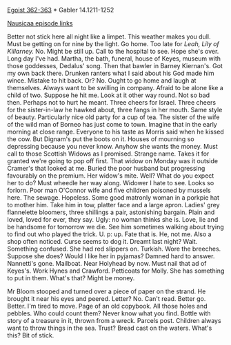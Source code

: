 [Egoist 362-363](https://archive.org/stream/ulysses00joyc_1?ref=ol#page/362/mode/2up) * Gabler 14.1211-1252

[Nausicaa episode links](https://github.com/upup1904/ulysses_splits/blob/master/nausicaa/episode_links_nausicaa.md)


Better not stick here all night like a limpet. This weather makes you
dull. Must be getting on for nine by the light. Go home. Too late for
*Leah, Lily of Killarney.* No. Might be still up. Call to the hospital
to see. Hope she's over. Long day I've had. Martha, the bath, funeral,
house of Keyes, museum with those goddesses, Dedalus' song. Then that
bawler in Barney Kiernan's. Got my own back there. Drunken ranters what
I said about his God made him wince. Mistake to hit back. Or? No. Ought
to go home and laugh at themselves. Always want to be swilling in
company. Afraid to be alone like a child of two. Suppose he hit me. Look
at it other way round. Not so bad then. Perhaps not to hurt he meant.
Three cheers for Israel. Three cheers for the sister-in-law he hawked
about, three fangs in her mouth. Same style of beauty. Particularly nice
old party for a cup of tea. The sister of the wife of the wild man of
Borneo has just come to town. Imagine that in the early morning at close
range. Everyone to his taste as Morris said when he kissed the cow. But
Dignam's put the boots on it. Houses of mourning so depressing because
you never know. Anyhow she wants the money. Must call to those Scottish
Widows as I promised. Strange name. Takes it for granted we're going to
pop off first. That widow on Monday was it outside Cramer's that looked
at me. Buried the poor husband but progressing favourably on the
premium. Her widow's mite. Well? What do you expect her to do? Must
wheedle her way along. Widower I hate to see. Looks so forlorn. Poor man
O'Connor wife and five children poisoned by mussels here. The sewage.
Hopeless. Some good matronly woman in a porkpie hat to mother him. Take
him in tow, platter face and a large apron. Ladies' grey flannelette
bloomers, three shillings a pair, astonishing bargain. Plain and loved,
loved for ever, they say. Ugly: no woman thinks she is. Love, lie and be
handsome for tomorrow we die. See him sometimes walking about trying to
find out who played the trick. U. p: up. Fate that is. He, not me. Also
a shop often noticed. Curse seems to dog it. Dreamt last night? Wait.
Something confused. She had red slippers on. Turkish. Wore the breeches.
Suppose she does? Would I like her in pyjamas? Damned hard to answer.
Nannetti's gone. Mailboat. Near Holyhead by now. Must nail that ad of
Keyes's. Work Hynes and Crawford. Petticoats for Molly. She has
something to put in them. What's that? Might be money.

Mr Bloom stooped and turned over a piece of paper on the strand. He
brought it near his eyes and peered. Letter? No. Can't read. Better go.
Better. I'm tired to move. Page of an old copybook. All those holes and
pebbles. Who could count them? Never know what you find. Bottle with
story of a treasure in it, thrown from a wreck. Parcels post. Children
always want to throw things in the sea. Trust? Bread cast on the waters.
What's this? Bit of stick.
